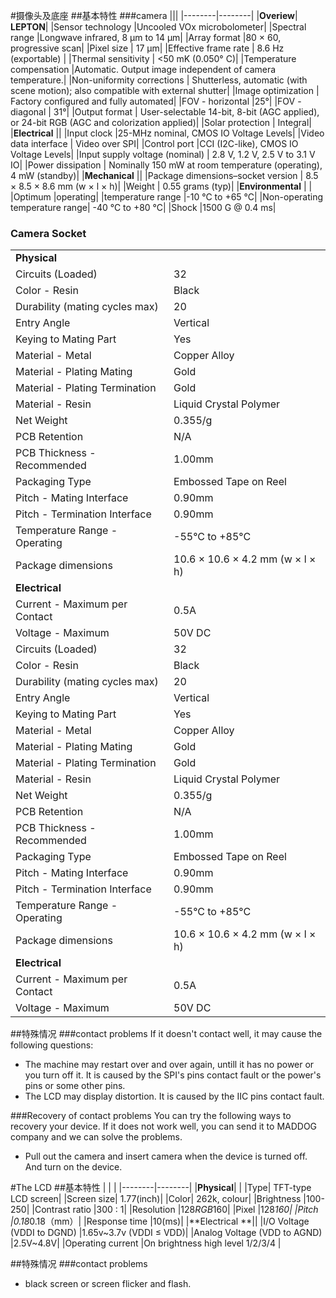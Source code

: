 #摄像头及底座
##基本特性
###camera
|||
|--------|--------|
|**Overiew**| **LEPTON**|
|Sensor technology 	|Uncooled VOx microbolometer|
|Spectral range 	|Longwave infrared, 8 μm to 14 μm|
|Array format 	|80 × 60, progressive scan|
|Pixel size |	17 μm|
|Effective frame rate 	|	8.6 Hz (exportable)	|
|Thermal sensitivity | <50 mK (0.050° C)|
|Temperature compensation |Automatic. Output image independent of camera temperature.|
|Non-uniformity corrections |	Shutterless, automatic (with scene motion); also compatible with external shutter|
|Image optimization |	Factory configured and fully automated|
|FOV - horizontal 	|25°|
|FOV - diagonal 		|	31°|
|Output format |	User-selectable 14-bit, 8-bit (AGC applied), or 24-bit RGB (AGC and colorization applied)|
|Solar protection	|			Integral|
|**Electrical**	 ||
|Input clock 	|25-MHz nominal, CMOS IO Voltage Levels|
|Video data interface |	Video over SPI|
|Control port 	|CCI (I2C-like), CMOS IO Voltage Levels|
|Input supply voltage (nominal) |	2.8 V, 1.2 V, 2.5 V to 3.1 V IO|
|Power dissipation |	Nominally 150 mW at room temperature (operating), 4 mW (standby)|
|**Mechanical**	||
|Package dimensions–socket version	|		8.5 × 8.5 × 8.6 mm (w × l × h)|
|Weight 	|	0.55 grams (typ)|
|**Environmental**	|		|
|Optimum |operating|
|temperature range	 |-10 °C to +65 °C|
|Non-operating temperature range|	-40 °C to +80 °C|
|Shock 	|1500 G @ 0.4 ms|



###	Camera Socket
| |  |
|--------|--------|
|**Physical**||
|Circuits (Loaded) 	|	32|
|Color - Resin	|Black|
|Durability (mating cycles max) |			20|
|Entry Angle |	Vertical|
|Keying to Mating Part| 	Yes|
|Material - Metal |	Copper Alloy|
|Material - Plating Mating| 	Gold|
|Material - Plating Termination |	Gold|
|Material - Resin| 	Liquid Crystal Polymer|
|Net Weight |	0.355/g|
|PCB Retention	|N/A|
|PCB Thickness - Recommended |	1.00mm|
|Packaging Type|	Embossed Tape on Reel|
|Pitch - Mating Interface 	|0.90mm|
|Pitch - Termination Interface |	0.90mm|
|Temperature Range - Operating |	-55°C to +85°C|
|	Package dimensions		|	10.6 × 10.6 × 4.2 mm (w × l × h)|
|**Electrical**		|
|Current - Maximum per Contact 	|0.5A|
|Voltage - Maximum 	|50V DC|
|Circuits (Loaded) 	|	32|
|Color - Resin	|Black|
|Durability (mating cycles max) |			20|
|Entry Angle |	Vertical|
|Keying to Mating Part| 	Yes|
|Material - Metal |	Copper Alloy|
|Material - Plating Mating| 	Gold|
|Material - Plating Termination |	Gold|
|Material - Resin| 	Liquid Crystal Polymer|
|Net Weight |	0.355/g|
|PCB Retention	|N/A|
|PCB Thickness - Recommended |	1.00mm|
|Packaging Type|	Embossed Tape on Reel|
|Pitch - Mating Interface 	|0.90mm|
|Pitch - Termination Interface |	0.90mm|
|Temperature Range - Operating |	-55°C to +85°C|
|	Package dimensions		|	10.6 × 10.6 × 4.2 mm (w × l × h)|
|**Electrical**		|
|Current - Maximum per Contact 	|0.5A|
|Voltage - Maximum 	|50V DC|

##特殊情况
###contact problems
If it doesn't contact well, it may cause the following questions:
* The machine may restart over and over again, untill it has no power or you turn off it. It is caused by the SPI's pins contact fault or the power's pins or some other pins.
* The LCD may display distortion. It is caused by the IIC pins contact fault.

###Recovery of contact problems
You can try the following ways to recovery your device. If it does not work well, you can send it to MADDOG company and we can solve the problems.
* Pull out the camera and insert camera when the device is turned off. And turn on the device.

#The LCD
##基本特性
|  |  |
|--------|--------|
|**Physical**|	|
|Type|	TFT-type LCD screen|
|Screen size| 	1.77(inch)|
|Color| 	262k, colour|
|Brightness 	|100-250|
|Contrast ratio 	|300 : 1|
|Resolution 		|128*RGB*160|
|Pixel 	|128*160|
|Pitch		|0.18*0.18（mm）|
|Response time	|10(ms)|
|**Electrical	**||
|I/O Voltage (VDDI to DGND)	|1.65v~3.7v (VDDI ≤ VDD)|
|Analog Voltage (VDD to AGND)	|2.5V~4.8V|
|Operating current	|On brightness high level 1/2/3/4 |

##特殊情况
###contact problems
* black screen or screen flicker and flash.

